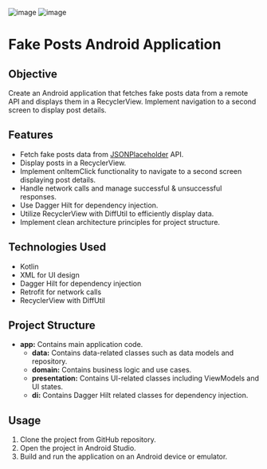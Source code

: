 ![image](https://github.com/mahmmedn19/NPosts/assets/100851080/51e67055-687c-4d3b-b615-f2f6c6fca894)
![image](https://github.com/mahmmedn19/NPosts/assets/100851080/a8edb1e5-28d2-4f50-b32f-4b46cc63d19c)

# Fake Posts Android Application

## Objective
Create an Android application that fetches fake posts data from a remote API and displays them in a RecyclerView. Implement navigation to a second screen to display post details.

## Features
- Fetch fake posts data from [JSONPlaceholder](https://jsonplaceholder.typicode.com/posts) API.
- Display posts in a RecyclerView.
- Implement onItemClick functionality to navigate to a second screen displaying post details.
- Handle network calls and manage successful & unsuccessful responses.
- Use Dagger Hilt for dependency injection.
- Utilize RecyclerView with DiffUtil to efficiently display data.
- Implement clean architecture principles for project structure.

## Technologies Used
- Kotlin
- XML for UI design
- Dagger Hilt for dependency injection
- Retrofit for network calls
- RecyclerView with DiffUtil

## Project Structure
- **app:** Contains main application code.
  - **data:** Contains data-related classes such as data models and repository.
  - **domain:** Contains business logic and use cases.
  - **presentation:** Contains UI-related classes including ViewModels and UI states.
  - **di:** Contains Dagger Hilt related classes for dependency injection.


## Usage
1. Clone the project from GitHub repository.
2. Open the project in Android Studio.
3. Build and run the application on an Android device or emulator.

